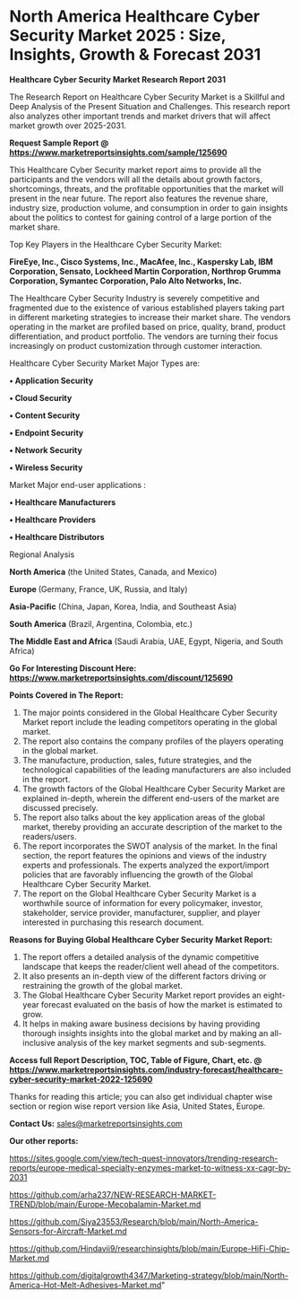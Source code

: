 # North America Healthcare Cyber Security Market 2025 : Size, Insights, Growth & Forecast 2031

<strong>Healthcare Cyber Security Market Research Report 2031</strong>

The Research Report on Healthcare Cyber Security Market is a Skillful and Deep Analysis of the Present Situation and Challenges. This research report also analyzes other important trends and market drivers that will affect market growth over 2025-2031.

<strong>Request Sample Report @ <a href=https://www.marketreportsinsights.com/sample/125690>https://www.marketreportsinsights.com/sample/125690</a></strong>

This Healthcare Cyber Security market report aims to provide all the participants and the vendors will all the details about growth factors, shortcomings, threats, and the profitable opportunities that the market will present in the near future. The report also features the revenue share, industry size, production volume, and consumption in order to gain insights about the politics to contest for gaining control of a large portion of the market share.

Top Key Players in the Healthcare Cyber Security Market:

<strong>FireEye, Inc., Cisco Systems, Inc., MacAfee, Inc., Kaspersky Lab, IBM Corporation, Sensato, Lockheed Martin Corporation, Northrop Grumma Corporation, Symantec Corporation, Palo Alto Networks, Inc.</strong>

The Healthcare Cyber Security Industry is severely competitive and fragmented due to the existence of various established players taking part in different marketing strategies to increase their market share. The vendors operating in the market are profiled based on price, quality, brand, product differentiation, and product portfolio. The vendors are turning their focus increasingly on product customization through customer interaction.

Healthcare Cyber Security Market Major Types are:

<strong>• Application Security

• Cloud Security

• Content Security

• Endpoint Security

• Network Security

• Wireless Security</strong>

Market Major end-user applications :

<strong>• Healthcare Manufacturers

• Healthcare Providers

• Healthcare Distributors</strong>

Regional Analysis

</u><strong><b>North America</b></strong> (the United States, Canada, and Mexico)

<strong><b>Europe </b></strong>(Germany, France, UK, Russia, and Italy)

<strong><b>Asia-Pacific</b></strong> (China, Japan, Korea, India, and Southeast Asia)

<strong><b>South America</b></strong> (Brazil, Argentina, Colombia, etc.)

<strong><b>The Middle East and Africa</b></strong> (Saudi Arabia, UAE, Egypt, Nigeria, and South Africa)

<strong>Go For Interesting Discount Here: <a href=https://www.marketreportsinsights.com/discount/125690>https://www.marketreportsinsights.com/discount/125690</a></strong>

<strong>Points Covered in The Report:</strong>
<ol>
  <li>The major points considered in the Global Healthcare Cyber Security Market report include the leading competitors operating in the global market.</li>
  <li>The report also contains the company profiles of the players operating in the global market.</li>
  <li>The manufacture, production, sales, future strategies, and the technological capabilities of the leading manufacturers are also included in the report.</li>
  <li>The growth factors of the Global Healthcare Cyber Security Market are explained in-depth, wherein the different end-users of the market are discussed precisely.</li>
  <li>The report also talks about the key application areas of the global market, thereby providing an accurate description of the market to the readers/users.</li>
  <li>The report incorporates the SWOT analysis of the market. In the final section, the report features the opinions and views of the industry experts and professionals. The experts analyzed the export/import policies that are favorably influencing the growth of the Global Healthcare Cyber Security Market.</li>
  <li>The report on the Global Healthcare Cyber Security Market is a worthwhile source of information for every policymaker, investor, stakeholder, service provider, manufacturer, supplier, and player interested in purchasing this research document.</li>
</ol>
<strong>Reasons for Buying Global Healthcare Cyber Security Market Report:</strong>

<ol>
  <li>The report offers a detailed analysis of the dynamic competitive landscape that keeps the reader/client well ahead of the competitors.</li>
  <li>It also presents an in-depth view of the different factors driving or restraining the growth of the global market.</li>
  <li>The Global Healthcare Cyber Security Market report provides an eight-year forecast evaluated on the basis of how the market is estimated to grow.</li>
  <li>It helps in making aware business decisions by having providing thorough insights insights into the global market and by making an all-inclusive analysis of the key market segments and sub-segments.</li>
</ol>
<strong>Access full Report Description, TOC, Table of Figure, Chart, etc. @ <a href=https://www.marketreportsinsights.com/industry-forecast/healthcare-cyber-security-market-2022-125690>https://www.marketreportsinsights.com/industry-forecast/healthcare-cyber-security-market-2022-125690</a></strong>


Thanks for reading this article; you can also get individual chapter wise section or region wise report version like Asia, United States, Europe.

<strong>Contact Us:</strong>
sales@marketreportsinsights.com

<strong>Our other reports:</strong>

<a href=https://sites.google.com/view/tech-quest-innovators/trending-research-reports/europe-medical-specialty-enzymes-market-to-witness-xx-cagr-by-2031>https://sites.google.com/view/tech-quest-innovators/trending-research-reports/europe-medical-specialty-enzymes-market-to-witness-xx-cagr-by-2031</a>

<a href=https://github.com/arha237/NEW-RESEARCH-MARKET-TREND/blob/main/Europe-Mecobalamin-Market.md>https://github.com/arha237/NEW-RESEARCH-MARKET-TREND/blob/main/Europe-Mecobalamin-Market.md</a>

<a href=https://github.com/Siya23553/Research/blob/main/North-America-Sensors-for-Aircraft-Market.md>https://github.com/Siya23553/Research/blob/main/North-America-Sensors-for-Aircraft-Market.md</a>

<a href=https://github.com/Hindavii9/researchinsights/blob/main/Europe-HiFi-Chip-Market.md>https://github.com/Hindavii9/researchinsights/blob/main/Europe-HiFi-Chip-Market.md</a>

<a href=https://github.com/digitalgrowth4347/Marketing-strategy/blob/main/North-America-Hot-Melt-Adhesives-Market.md>https://github.com/digitalgrowth4347/Marketing-strategy/blob/main/North-America-Hot-Melt-Adhesives-Market.md</a>"
